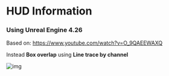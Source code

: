 # HUD Information

### Using Unreal Engine 4.26

Based on: https://www.youtube.com/watch?v=O_9QAEEWAXQ

Instead **Box overlap** using **Line trace by channel**

![img](https://firebasestorage.googleapis.com/v0/b/personal-24c21.appspot.com/o/Projects%2Fcards_UE4_HUDInformation.jpg?alt=media&token=304d6745-473f-4623-a0b5-a11442570a86)
